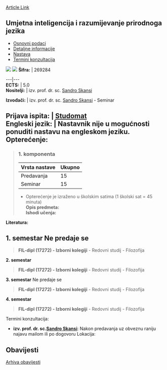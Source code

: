 [Article Link](https://www.fhs.hr/predmet/uirpj)

## Umjetna inteligencija i razumijevanje prirodnoga jezika
  * [Osnovni podaci](https://www.fhs.hr/predmet/uirpj#v1id-904883_672081_1_0 "Osnovni podaci")
  * [Detaljne informacije](https://www.fhs.hr/predmet/uirpj#v1id-904883_672081_1_1 "Detaljne informacije")
  * [Nastava](https://www.fhs.hr/predmet/uirpj#v1id-904883_672081_1_2 "Nastava")
  * [Termini konzultacija](https://www.fhs.hr/predmet/uirpj#v1id-904883_672081_1_3 "Termini konzultacija")


[![](https://www.fhs.hr/img/flags/gif/hr.gif)](https://www.fhs.hr/predmet/uirpj) [![](https://www.fhs.hr/img/flags/gif/gb.gif)](https://www.fhs.hr/en/course/aianlu)
**Šifra:** |  269284  
  
---|---  
**ECTS:** |  5.0   
**Nositelji:** |  izv. prof. dr. sc. [Sandro Skansi](https://www.fhs.hr/djelatnik/sandro.skansi)   
  
**Izvođači:** |  izv. prof. dr. sc. [Sandro Skansi](https://www.fhs.hr/djelatnik/sandro.skansi) - Seminar  
  
**Prijava ispita:** |  [Studomat](http://www.isvu.hr/studomat)  
**Engleski jezik:** |  Nastavnik nije u mogućnosti ponuditi nastavu na engleskom jeziku.   
**Opterećenje:**  
---  
> ### 1. komponenta
> | Vrsta nastave | Ukupno  
> ---|---  
> Predavanja | 15  
> Seminar | 15  
> * Opterećenje je izraženo u školskim satima (1 školski sat = 45 minuta)   
**Opis predmeta:**  
> **Ishodi učenja:**  

  
**Literatura:**  

  
**1. semestar** Ne predaje se  
---  
> **FIL-dipl (17272) - Izborni kolegiji** - Redovni studij - Filozofija  
>   
  
**2. semestar**  
> **FIL-dipl (17272) - Izborni kolegiji** - Redovni studij - Filozofija  
>   
  
**3. semestar** Ne predaje se  
> **FIL-dipl (17272) - Izborni kolegiji** - Redovni studij - Filozofija  
>   
  
**4. semestar**  
> **FIL-dipl (17272) - Izborni kolegiji** - Redovni studij - Filozofija  
>   
Termini konzultacija: 
  * **izv. prof. dr. sc.[Sandro Skansi](https://www.fhs.hr/djelatnik/sandro.skansi)**: 
Nakon predavanja uz obveznu raniju najavu mailom ili po dogovoru
Lokacija: 


## Obavijesti
[Arhiva obavijesti](https://www.fhs.hr/predmet/uirpj?@=21nc8#news_123838 "Arhiva obavijesti")
